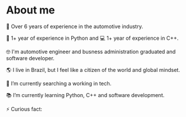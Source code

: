 # About me

🚗 Over 6 years of experience in the automotive industry.

🐍 1+ year of experience in Python and 💻 1+ year of experience in C++.

🤓 I'm automotive engineer and busness administration graduated and software developer.

🌎 I live in Brazil, but I feel like a citizen of the world and global mindset.

🔭 I’m currently searching a working in tech.

📚 I’m currently learning Python, C++ and software development.

⚡ Curious fact: 

